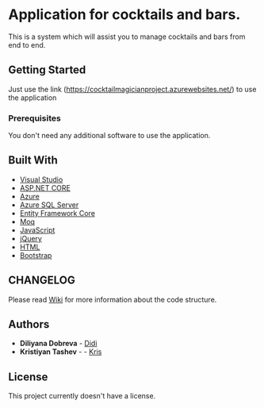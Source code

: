 # Application for cocktails and bars.

This is a system which will assist you to manage cocktails and bars from end to end.

## Getting Started

Just use the link (https://cocktailmagicianproject.azurewebsites.net/) to use the application

### Prerequisites

You don't need any additional software to use the application.

## Built With


* [Visual Studio](https://visualstudio.microsoft.com/vs/)
* [ASP.NET CORE](https://docs.microsoft.com/en-us/aspnet/core/?view=aspnetcore-3.0)
* [Azure](https://azure.microsoft.com/en-us/)
* [Azure SQL Server](https://azure.microsoft.com/en-us/services/sql-database/)
* [Entity Framework Core](https://docs.microsoft.com/en-us/ef/core/)
* [Moq](https://github.com/Moq/moq4/wiki/Quickstart)
* [JavaScript](https://www.javascript.com/)
* [jQuery](https://jquery.com/)
* [HTML](https://developer.mozilla.org/bg/docs/Web/HTML)
* [Bootstrap](https://getbootstrap.com/)

## CHANGELOG

Please read [Wiki](https://github.com/DilyanaDobreva/Cocktail_Magician/wiki) for more information about the code structure.

## Authors

* **Diliyana Dobreva** - [Didi](https://gitlab.com/dilyana.dobreva)
* **Kristiyan Tashev** -  - [Kris](https://gitlab.com/kristiqntashev)

## License

This project currently doesn't have a license.


